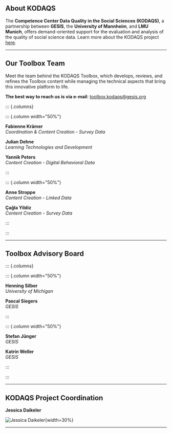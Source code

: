 ## About KODAQS

The **Competence Center Data Quality in the Social Sciences (KODAQS)**, a partnership between **GESIS**, the **University of Mannheim**, and **LMU Munich**, offers demand-oriented support for the evaluation and analysis of the quality of social science data. Learn more about the KODAQS project [here](https://www.gesis.org/en/research/external-funding-projects/kodaqs-project-page).

---

## Our Toolbox Team

Meet the team behind the KODAQS Toolbox, which develops, reviews, and refines the Toolbox content while managing the technical aspects that bring this innovative platform to life.

**The best way to reach us is via e-mail**: [toolbox.kodaqs@gesis.org](mailto:toolbox.kodaqs@gesis.org)

::: {.columns}

::: {.column width="50%"}

**Fabienne Krämer**  
*Coordination & Content Creation - Survey Data*

**Julian Dehne**  
*Learning Technologies and Development*

**Yannik Peters**  
*Content Creation - Digital Behavioral Data*

:::

::: {.column width="50%"}

**Anne Stroppe**  
*Content Creation - Linked Data*

**Çağla Yildiz**  
*Content Creation - Survey Data*

:::

:::

---

## Toolbox Advisory Board

::: {.columns}

::: {.column width="50%"}

**Henning Silber**  
*University of Michigan*

**Pascal Siegers**  
*GESIS*

:::

::: {.column width="50%"}

**Stefan Jünger**  
*GESIS*

**Katrin Weller**  
*GESIS*

:::

:::

---

## KODAQS Project Coordination

**Jessica Daikeler**

![Jessica Daikeler](https://gris.gesis.org/files/photos/916.png){width=30%}  

---
